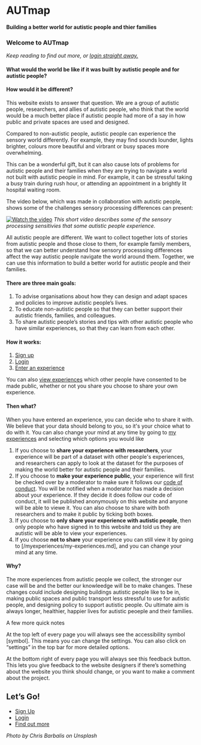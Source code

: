 # AUTmap

**Building a better world for autistic people and thier families** 

### Welcome to AUTmap

*Keep reading to find out more, or [login straight away.](/signup/signup.md)* 

#### What would the world be like if it was built by autistic people and for autistic people?

#### How would it be different? 

This website exists to answer that question. 
We are a group of autistic people, researchers, and allies of autistic people, who think that the world would be a much better place if autistic people had more of a say in how public and private spaces are used and designed. 

Compared to non-autistic people, autistic people can experience the sensory world differently. 
For example, they may find sounds lounder, lights brighter, colours more beautiful and virbrant or busy spaces more overwhelming.

This can be a wonderful gift, but it can also cause lots of problems for autistic people and their families when they are trying to navigate a world not built with autistic people in mind. For example, it can be stressful taking a busy train during rush hour, or attending an appointment in a brightly lit hospital waiting room.

The video below, which was made in collaboration with autistic people, shows some of the challenges sensory processing differences can present:


[![Watch the video](https://img.youtube.com/vi/rP1S8ip4VVE/maxresdefault.jpg)](https://youtu.be/rP1S8ip4VVE)
*This short video describes some of the sensory processing sensitivies that some autistic people experience.*


All autistic people are different. 
We want to collect together lots of stories from autistic people and those close to them, for example family members, so that we can better understand how sensory processsing differences affect the way autistic people navigate the world around them.
Together, we can use this information to build a better world for autistic people and their families. 

#### There are three main goals: 

1. To advise organisations about how they can design and adapt spaces and policies to improve autistic people’s lives. 
2. To educate non-autistic people so that they can better support their autistic friends, families, and colleagues. 
3. To share autistic people’s stories and tips with other autistic people who have similar experiences, so that they can learn from each other.

#### How it works:

1. [Sign up](/signup/signup.md)
2. [Login](/signup/signup-confirmation.md)
3. [Enter an experience](/enter-experience/enter-experience.md)

You can also [view experiences](/view-experiences/view-experiences.md) which other people have consented to be made public, whether or not you share you choose to share your own experience. 

#### Then what? 

When you have entered an experience, you can decide who to share it with. We believe that your data should belong to you, so it's your choice what to do with it. You can also change your mind at any time by going to [my experiences](/my-experiences/my-experiences.md) and selecting which options you would like

1. If you choose to **share your experience with researchers**, your experience will be part of a dataset with other people's experiences, and researchers can apply to look at the dataset for the purposes of making the world better for autistic people and their families. 
2. If you choose to **make your experience public**, your experience will first be checked over by a moderator to make sure it follows our [code of conduct](). You will be notified when a moderator has made a decision about your experience. If they decide it does follow our code of conduct, it will be published anonymously on this website and anyone will be able to viewe it. You can also choose to share with both researchers and to make it public by ticking both boxes. 
3. If you choose to **only share your experience with autistic people**, then only people who have signed in to this website and told us they are autistic will be able to view your experiences.  
4. If you choose **not to share** your experience you can still view it by going to [/myexperiences/my-experiences.md], and you can change your mind at any time. 

#### Why?

The more experiences from autistic people we collect, the stronger our case will be and the better our knowleedge will be to make changes. These changes could include designing buildings autistic people like to be in, making public spaces and public transport less stressful to use for autistic people, and designing policy to support autistic people. Ou ultimate aim is always longer, healthier, happier lives for autistic peoeple and their families. 

A few more quick notes 

At the top left of every page you will always see the accessibility symbol [symbol]. This means you can change the settings. You can also click on “settings” in the top bar for more  detailed options. 

At the bottom right of every page you will always see this feedback button. This lets you give feedback to the website designers if there’s something about the website you think should change, or you want to make a comment about the project. 

## Let’s Go!

* [Sign Up](/signup/signup.md)
* [Login](/signup/signup-confirmation.md)
* [Find out more](/about/about.md)

*Photo by Chris Barbalis on Unsplash*

